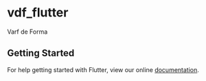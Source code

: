 # vdf_flutter

Varf de Forma

## Getting Started

For help getting started with Flutter, view our online
[documentation](https://flutter.io/).
